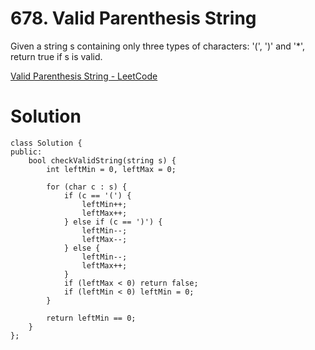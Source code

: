 # 678. Valid Parenthesis String

Given a string s containing only three types of characters: '(', ')' and '*', return true if s is valid.

[Valid Parenthesis String - LeetCode](https://leetcode.com/problems/valid-parenthesis-string/)

# Solution

```
class Solution {
public:
    bool checkValidString(string s) {
        int leftMin = 0, leftMax = 0;

        for (char c : s) {
            if (c == '(') {
                leftMin++;
                leftMax++;
            } else if (c == ')') {
                leftMin--;
                leftMax--;
            } else {
                leftMin--;
                leftMax++;
            }
            if (leftMax < 0) return false;
            if (leftMin < 0) leftMin = 0;
        }
        
        return leftMin == 0;
    }
};
```